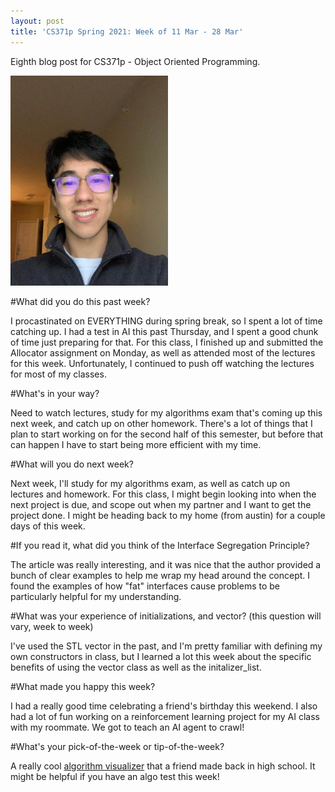 ```yaml
---
layout: post
title: 'CS371p Spring 2021: Week of 11 Mar - 28 Mar'
---
```


Eighth blog post for CS371p - Object Oriented Programming.

<img src="/images/jesse-profile-photo-2.jpeg" alt="profile photo" width="50%"/>

#What did you do this past week?

I procastinated on EVERYTHING during spring break, so I spent a lot of time catching up. I had a test in AI this past Thursday, and I spent a good chunk of time just preparing for that. For this class, I finished up and submitted the Allocator assignment on Monday, as well as attended most of the lectures for this week. Unfortunately, I continued to push off watching the lectures for most of my classes.

#What's in your way?

Need to watch lectures, study for my algorithms exam that's coming up this next week, and catch up on other homework. There's a lot of things that I plan to start working on for the second half of this semester, but before that can happen I have to start being more efficient with my time.

#What will you do next week?

Next week, I'll study for my algorithms exam, as well as catch up on lectures and homework. For this class, I might begin looking into when the next project is due, and scope out when my partner and I want to get the project done. I might be heading back to my home (from austin) for a couple days of this week.

#If you read it, what did you think of the Interface Segregation Principle?

The article was really interesting, and it was nice that the author provided a bunch of clear examples to help me wrap my head around the concept. I found the examples of how "fat" interfaces cause problems to be particularly helpful for my understanding.

#What was your experience of initializations, and vector? (this question will vary, week to week)

I've used the STL vector in the past, and I'm pretty familiar with defining my own constructors in class, but I learned a lot this week about the specific benefits of using the vector class as well as the initalizer_list.

#What made you happy this week?

I had a really good time celebrating a friend's birthday this weekend. I also had a lot of fun working on a reinforcement learning project for my AI class with my roommate. We got to teach an AI agent to crawl!

#What's your pick-of-the-week or tip-of-the-week?

A really cool [algorithm visualizer](https://algorithm-visualizer.org/) that a friend made back in high school. It might be helpful if you have an algo test this week!
